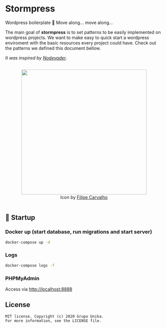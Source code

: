 # Stormpress

Wordpress boilerplate 🚀 Move along... move along...

The main goal of **stormpress** is to set patterns to be easily implemented on wordpress projects. We want to make easy to quick start a wordpress enviroment with the basic resources every project could have. Check out the patterns we defined this document bellow.

*It was inspired by [Nodevader](https://github.com/stanleygomes/nodevader)*.

<p  align="center" style="padding:15px 0;">
	<img src="https://i.imgur.com/JAk2We8.png" width="400px" />
  <br />
  Icon by <a href="https://dribbble.com/creativeflip" target="_blank">Filipe Carvalho</a>
</p>

## :rocket: Startup

### Docker up (start database, run migrations and start server)

```sh
docker-compose up -d
```

### Logs

```sh
docker-compose logs -f
```

### PHPMyAdmin

Access via [http://localhost:8888](http://localhost:8888)

<div id='license'/>

## License 

```
MIT license. Copyright (c) 2020 Grupo Unika.
For more information, see the LICENSE file.
```
